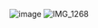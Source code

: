 ![image](https://github.com/PandiriSid/Django-test-site/assets/34942083/6bb835a4-3cfb-4e17-ad7c-26f253a6f7fc)
![IMG_1268](https://github.com/PandiriSid/Django-test-site/assets/34942083/b2631738-8449-4f2f-a250-f896cc048823)
